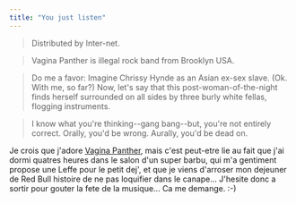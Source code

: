 ```yaml
---
title: "You just listen"
---
```


> Distributed by Inter-net.

>

> Vagina Panther is illegal rock band from Brooklyn USA.

>

> Do me a favor: Imagine Chrissy Hynde as an Asian ex-sex slave. (Ok. With me,
so far?) Now, let's say that this post-woman-of-the-night finds herself
surrounded on all sides by three burly white fellas, flogging instruments.

>

> I know what you're thinking--gang bang--but, you're not entirely correct.
Orally, you'd be wrong. Aurally, you'd be dead on.

Je crois que j'adore [Vagina Panther](http://www.myspace.com/vaginapanther),
mais c'est peut-etre lie au fait que j'ai dormi quatres heures dans le salon
d'un super barbu, qui m'a gentiment propose une Leffe pour le petit dej', et
que je viens d'arroser mon dejeuner de Red Bull histoire de ne pas loquifier
dans le canape... J'hesite donc a sortir pour gouter la fete de la musique...
Ca me demange. :-)


